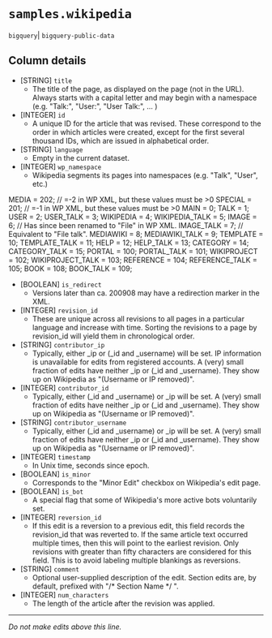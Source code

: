 # `samples.wikipedia`
`bigquery`| `bigquery-public-data`

## Column details
* [STRING]    `title`
  - The title of the page, as displayed on the page (not in the URL). Always starts with a capital letter and may begin with a namespace (e.g. "Talk:", "User:", "User Talk:", ... )
* [INTEGER]   `id`
  - A unique ID for the article that was revised. These correspond to the order in which articles were created, except for the first several thousand IDs, which are issued in alphabetical order.
* [STRING]    `language`
  - Empty in the current dataset.
* [INTEGER]   `wp_namespace`
  - Wikipedia segments its pages into namespaces (e.g. "Talk", "User", etc.)

MEDIA = 202; // =-2 in WP XML, but these values must be >0
SPECIAL = 201; // =-1 in WP XML, but these values must be >0
MAIN = 0;
TALK = 1;
USER = 2;
USER_TALK = 3;
WIKIPEDIA = 4;
WIKIPEDIA_TALK = 5;
IMAGE  = 6;  // Has since been renamed to "File" in WP XML.
IMAGE_TALK = 7;  // Equivalent to "File talk".
MEDIAWIKI = 8;
MEDIAWIKI_TALK = 9;
TEMPLATE = 10;
TEMPLATE_TALK = 11;
HELP = 12;
HELP_TALK = 13;
CATEGORY = 14;
CATEGORY_TALK = 15;
PORTAL = 100;
PORTAL_TALK = 101;
WIKIPROJECT = 102;
WIKIPROJECT_TALK = 103;
REFERENCE = 104;
REFERENCE_TALK = 105;
BOOK = 108;
BOOK_TALK = 109;
* [BOOLEAN]   `is_redirect`
  - Versions later than ca. 200908 may have a redirection marker in the XML.
* [INTEGER]   `revision_id`
  - These are unique across all revisions to all pages in a particular language and increase with time. Sorting the revisions to a page by revision_id will yield them in chronological order.
* [STRING]    `contributor_ip`
  - Typically, either _ip or (_id and _username) will be set. IP information is unavailable for edits from registered accounts. A (very) small fraction of edits have neither _ip or (_id and _username). They show up on Wikipedia as "(Username or IP removed)".
* [INTEGER]   `contributor_id`
  - Typically, either (_id and _username) or _ip will be set. A (very) small fraction of edits have neither _ip or (_id and _username). They show up on Wikipedia as "(Username or IP removed)".
* [STRING]    `contributor_username`
  - Typically, either (_id and _username) or _ip will be set. A (very) small fraction of edits have neither _ip or (_id and _username). They show up on Wikipedia as "(Username or IP removed)".
* [INTEGER]   `timestamp`
  - In Unix time, seconds since epoch.
* [BOOLEAN]   `is_minor`
  - Corresponds to the "Minor Edit" checkbox on Wikipedia's edit page.
* [BOOLEAN]   `is_bot`
  - A special flag that some of Wikipedia's more active bots voluntarily set.
* [INTEGER]   `reversion_id`
  - If this edit is a reversion to a previous edit, this field records the revision_id that was reverted to. If the same article text occurred multiple times, then this will point to the earliest revision. Only revisions with greater than fifty characters are considered for this field. This is to avoid labeling multiple blankings as reversions.
* [STRING]    `comment`
  - Optional user-supplied description of the edit. Section edits are, by default, prefixed with "/* Section Name */ ".
* [INTEGER]   `num_characters`
  - The length of the article after the revision was applied.

-------------------------------------------------------------------------------
*Do not make edits above this line.*
